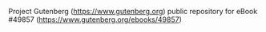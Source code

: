 Project Gutenberg (https://www.gutenberg.org) public repository for eBook #49857 (https://www.gutenberg.org/ebooks/49857)
